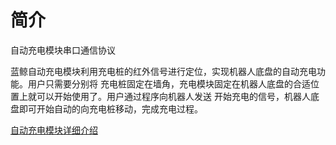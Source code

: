 # 简介

自动充电模块串口通信协议

蓝鲸自动充电模块利用充电桩的红外信号进行定位，实现机器人底盘的自动充电功能。用户只需要分别将 充电桩固定在墙角，充电模块固定在机器人底盘的合适位置上就可以开始使用了。用户通过程序向机器人发送 开始充电的信号，机器人底盘即可开始自动的向充电桩移动，完成充电过程。

[自动充电模块详细介绍](http://www.bwbot.org/zh-cn/products/auto-charge)